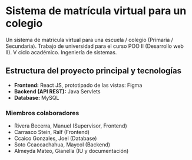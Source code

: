 # **Sistema de matrícula virtual para un colegio** 

Un sistema de matrícula virtual para una escuela / colegio (Primaria / Secundaria). 
Trabajo de universidad para el curso POO II (Desarrollo web II).
V ciclo académico.
Ingeniería de sistemas.

## **Estructura del proyecto principal y tecnologías**

* **Frontend:** React JS, prototipado de las vistas: Figma
* **Backend (API REST):** Java Servlets
* **Database:** MySQL

### **Miembros colaboradores**

* Rivera Becerra, Manuel (Supervisor, Frontend)
* Carrasco Stein, Ralf (Frontend)
* Ccaico Gonzales, Joel (Database)
* Soto Ccaccachahua, Maycol (Backend)
* Almeyda Mateo, Gianella (IU y documentación)
